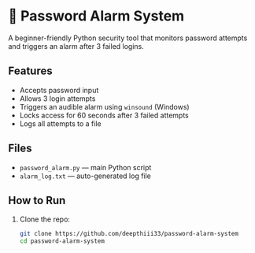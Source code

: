 # 🔐 Password Alarm System

A beginner-friendly Python security tool that monitors password attempts and triggers an alarm after 3 failed logins.

##  Features

- Accepts password input
- Allows 3 login attempts
- Triggers an audible alarm using `winsound` (Windows)
- Locks access for 60 seconds after 3 failed attempts
- Logs all attempts to a file

##  Files

- `password_alarm.py` — main Python script
- `alarm_log.txt` — auto-generated log file

##  How to Run

1. Clone the repo:
   ```bash
   git clone https://github.com/deepthiii33/password-alarm-system
   cd password-alarm-system
